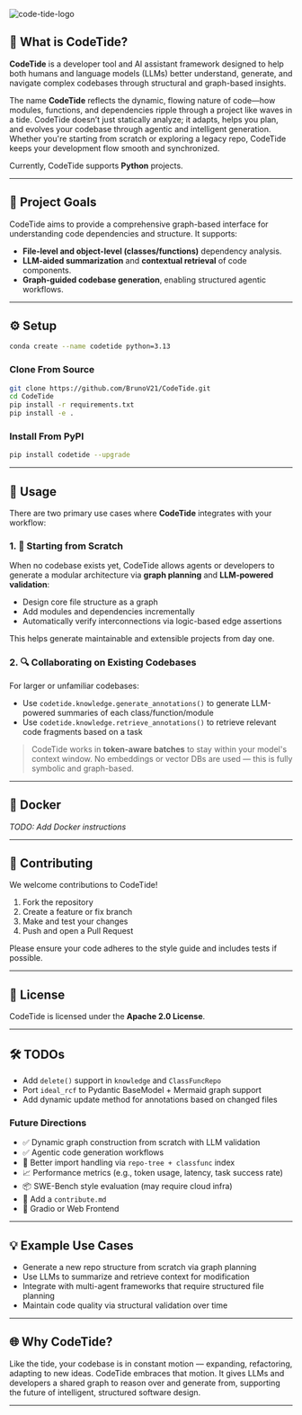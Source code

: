 ![code-tide-logo](./docs/assets/codetide-logo.png)

## 🌊 What is CodeTide?

**CodeTide** is a developer tool and AI assistant framework designed to help both humans and language models (LLMs) better understand, generate, and navigate complex codebases through structural and graph-based insights.

The name **CodeTide** reflects the dynamic, flowing nature of code—how modules, functions, and dependencies ripple through a project like waves in a tide. CodeTide doesn’t just statically analyze; it adapts, helps you plan, and evolves your codebase through agentic and intelligent generation. Whether you're starting from scratch or exploring a legacy repo, CodeTide keeps your development flow smooth and synchronized.

Currently, CodeTide supports **Python** projects.

---

## 🚀 Project Goals

CodeTide aims to provide a comprehensive graph-based interface for understanding code dependencies and structure. It supports:
- **File-level and object-level (classes/functions)** dependency analysis.
- **LLM-aided summarization** and **contextual retrieval** of code components.
- **Graph-guided codebase generation**, enabling structured agentic workflows.

---

## ⚙️ Setup

```bash
conda create --name codetide python=3.13
````

### Clone From Source

```bash
git clone https://github.com/BrunoV21/CodeTide.git
cd CodeTide
pip install -r requirements.txt
pip install -e .
```

### Install From PyPI

```bash
pip install codetide --upgrade
```

---

## 🧠 Usage

There are two primary use cases where **CodeTide** integrates with your workflow:

### 1. 🌱 Starting from Scratch

When no codebase exists yet, CodeTide allows agents or developers to generate a modular architecture via **graph planning** and **LLM-powered validation**:

* Design core file structure as a graph
* Add modules and dependencies incrementally
* Automatically verify interconnections via logic-based edge assertions

This helps generate maintainable and extensible projects from day one.

### 2. 🔍 Collaborating on Existing Codebases

For larger or unfamiliar codebases:

* Use `codetide.knowledge.generate_annotations()` to generate LLM-powered summaries of each class/function/module
* Use `codetide.knowledge.retrieve_annotations()` to retrieve relevant code fragments based on a task

> CodeTide works in **token-aware batches** to stay within your model's context window. No embeddings or vector DBs are used — this is fully symbolic and graph-based.

---

## 🐳 Docker

*TODO: Add Docker instructions*

---

## 🤝 Contributing

We welcome contributions to CodeTide!

1. Fork the repository
2. Create a feature or fix branch
3. Make and test your changes
4. Push and open a Pull Request

Please ensure your code adheres to the style guide and includes tests if possible.

---

## 📄 License

CodeTide is licensed under the **Apache 2.0 License**.

---

## 🛠️ TODOs

* Add `delete()` support in `knowledge` and `ClassFuncRepo`
* Port `ideal_rcf` to Pydantic BaseModel + Mermaid graph support
* Add dynamic update method for annotations based on changed files

### Future Directions

* ✅ Dynamic graph construction from scratch with LLM validation
* ✅ Agentic code generation workflows
* 🧠 Better import handling via `repo-tree + classfunc` index
* 📈 Performance metrics (e.g., token usage, latency, task success rate)
* 📦 SWE-Bench style evaluation (may require cloud infra)
* 🧪 Add a `contribute.md`
* 🧊 Gradio or Web Frontend

---

## 💡 Example Use Cases

* Generate a new repo structure from scratch via graph planning
* Use LLMs to summarize and retrieve context for modification
* Integrate with multi-agent frameworks that require structured file planning
* Maintain code quality via structural validation over time

---

## 🌐 Why CodeTide?

Like the tide, your codebase is in constant motion — expanding, refactoring, adapting to new ideas. CodeTide embraces that motion. It gives LLMs and developers a shared graph to reason over and generate from, supporting the future of intelligent, structured software design.

---
